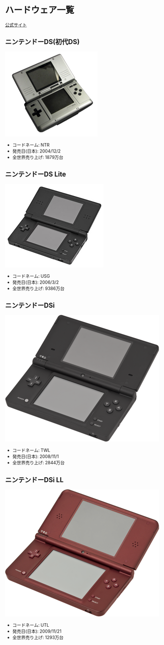 # ハードウェア一覧

[公式サイト](https://www.nintendo.co.jp/ds/)

## ニンテンドーDS(初代DS)

![nds](images/300px-Nintendo_DS_Trans.png)

- コードネーム: NTR
- 発売日(日本): 2004/12/2
- 全世界売り上げ: 1879万台

## ニンテンドーDS Lite

![ndslite](images/320px-Nintendo-DS-Lite-Black-Open.jpeg)

- コードネーム: USG
- 発売日(日本): 2006/3/2
- 全世界売り上げ: 9386万台

## ニンテンドーDSi

![dsi](images/Nintendo-DSi-Bl-Open.png)

- コードネーム: TWL
- 発売日(日本): 2008/11/1
- 全世界売り上げ: 2844万台

## ニンテンドーDSi LL

![dsill](images/Nintendo-DSi-XL-Burg.png)

- コードネーム: UTL
- 発売日(日本): 2009/11/21
- 全世界売り上げ: 1293万台

